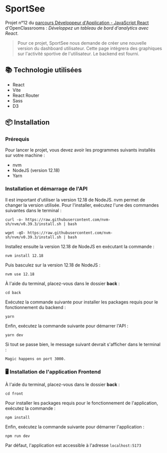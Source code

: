 # SportSee

Projet n°12 du [parcours Développeur d'Application - JavaScript React](https://openclassrooms.com/fr/paths/516-developpeur-dapplication-javascript-react) d'OpenClassrooms : _Développez un tableau de bord d'analytics avec React_.

> Pour ce projet, SportSee nous demande de créer une nouvelle version du dashboard utilisateur. Cette page intègrera des graphiques sur l'activité sportive de l'utilisateur. Le backend est fourni.

## 📚 Technologie utilisées

- React
- Vite
- React Router
- Sass
- D3

## 📦 Installation

### Prérequis

Pour lancer le projet, vous devez avoir les programmes suivants installés sur votre machine :

- nvm
- NodeJS (version 12.18)
- Yarn

### Installation et démarrage de l'API

Il est important d'utiliser la version 12.18 de NodeJS.
nvm permet de changer la version utilisée.
Pour l'installer, exécutez l'une des commandes suivantes dans le terminal :

```
curl -o- https://raw.githubusercontent.com/nvm-sh/nvm/v0.39.3/install.sh | bash
```

```
wget -qO- https://raw.githubusercontent.com/nvm-sh/nvm/v0.39.3/install.sh | bash
```

Installez ensuite la version 12.18 de NodeJS en exécutant la commande :

```
nvm install 12.18
```

Puis basculez sur la version 12.18 de NodeJS :

```
nvm use 12.18
```

À l'aide du terminal, placez-vous dans le dossier **back** :

```
cd back
```

Exécutez la commande suivante pour installer les packages requis pour le fonctionnement du backend :

```
yarn
```

Enfin, exécutez la commande suivante pour démarrer l'API :

```
yarn dev
```

Si tout se passe bien, le message suivant devrait s'afficher dans le terminal :

```
Magic happens on port 3000.
```

### 🖥️ Installation de l'application Frontend

À l'aide du terminal, placez-vous dans le dossier **back** :

```
cd front
```

Pour installer les packages requis pour le fonctionnement de l'application, exécutez la commande :

```
npm install
```

Enfin, exécutez la commande suivante pour démarrer l'application :

```
npm run dev
```

Par défaut, l'application est accessible à l'adresse `localhost:5173`
